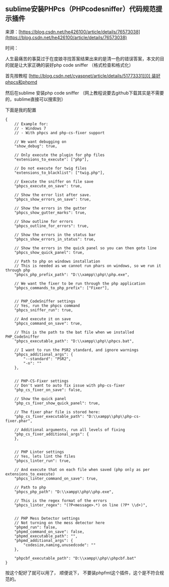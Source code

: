 ## sublime安装PHPcs（PHPcodesniffer）代码规范提示插件

来源：[https://blog.csdn.net/he426100/article/details/76573038](https://blog.csdn.net/he426100/article/details/76573038)

时间：

人生最痛苦的事莫过于在度娘寻找答案结果出来的是清一色的错误答案，本文的目的就是让大家正确的装好php code sniffer （格式检查和格式化）

首先按教程 [http://blog.csdn.net/cyaspnet/article/details/51773331][0] 装好phpcs和phpmd

然后在sublime 安装php code sniffer （网上教程说要去github下载其实是不需要的，sublime直接可以搜索到）

下面是我的配置

```
{
    // Example for:
    // - Windows 7
    // - With phpcs and php-cs-fixer support

    // We want debugging on
    "show_debug": true,

    // Only execute the plugin for php files
    "extensions_to_execute": ["php"],

    // Do not execute for twig files
    "extensions_to_blacklist": ["twig.php"],

    // Execute the sniffer on file save
    "phpcs_execute_on_save": true,

    // Show the error list after save.
    "phpcs_show_errors_on_save": true,

    // Show the errors in the gutter
    "phpcs_show_gutter_marks": true,

    // Show outline for errors
    "phpcs_outline_for_errors": true,

    // Show the errors in the status bar
    "phpcs_show_errors_in_status": true,

    // Show the errors in the quick panel so you can then goto line
    "phpcs_show_quick_panel": true,

    // Path to php on windows installation
    // This is needed as we cannot run phars on windows, so we run it through php
    "phpcs_php_prefix_path": "D:\\xampp\\php\\php.exe",

    // We want the fixer to be run through the php application
    "phpcs_commands_to_php_prefix": ["Fixer"],


    // PHP_CodeSniffer settings
    // Yes, run the phpcs command
    "phpcs_sniffer_run": true,

    // And execute it on save
    "phpcs_command_on_save": true,

    // This is the path to the bat file when we installed PHP_CodeSniffer
    "phpcs_executable_path": "D:\\xampp\\php\\phpcs.bat",

    // I want to run the PSR2 standard, and ignore warnings
    "phpcs_additional_args": {
        "--standard": "PSR2",
        "-n": ""
    },


    // PHP-CS-Fixer settings
    // Don't want to auto fix issue with php-cs-fixer
    "php_cs_fixer_on_save": false,

    // Show the quick panel
    "php_cs_fixer_show_quick_panel": true,

    // The fixer phar file is stored here:
    "php_cs_fixer_executable_path": "D:\\xampp\\php\\php-cs-fixer.phar",

    // Additional arguments, run all levels of fixing
    "php_cs_fixer_additional_args": {
    },


    // PHP Linter settings
    // Yes, lets lint the files
    "phpcs_linter_run": true,

    // And execute that on each file when saved (php only as per extensions_to_execute)
    "phpcs_linter_command_on_save": true,

    // Path to php
    "phpcs_php_path": "D:\\xampp\\php\\php.exe",

    // This is the regex format of the errors
    "phpcs_linter_regex": "(?P<message>.*) on line (?P* \\d+)",


    // PHP Mess Detector settings
    // Not turning on the mess detector here
    "phpmd_run": false,
    "phpmd_command_on_save": false,
    "phpmd_executable_path": "",
    "phpmd_additional_args": {
        "codesize,naming,unusedcode": ""
    },

    "phpcbf_executable_path": "D:\\xampp\\php\\phpcbf.bat"
}

```


按这个配好了就可以用了， 顺便说下， 不要装phpfmt这个插件，这个是不符合规范的。
            

[0]: http://blog.csdn.net/cyaspnet/article/details/51773331